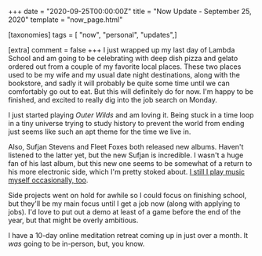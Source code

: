 +++
date = "2020-09-25T00:00:00Z"
title = "Now Update - September 25, 2020"
template = "now_page.html"

[taxonomies]
tags = [ "now", "personal", "updates",]

[extra]
comment = false
+++
I just wrapped up my last day of Lambda School and am going to be celebrating with deep dish pizza and gelato ordered out from a couple of my favorite local places. These two places used to be my wife and my usual date night destinations, along with the bookstore, and sadly it will probably be quite some time until we can comfortably go out to eat. But this will definitely do for now. I'm happy to be finished, and excited to really dig into the job search on Monday.

I just started playing _Outer Wilds_ and am loving it. Being stuck in a time loop in a tiny universe trying to study history to prevent the world from ending just seems like such an apt theme for the time we live in.

Also, Sufjan Stevens and Fleet Foxes both released new albums. Haven't listened to the latter yet, but the new Sufjan is incredible. I wasn't a huge fan of his last album, but this new one seems to be somewhat of a return to his more electronic side, which I'm pretty stoked about. [I still I play music myself occasionally, too](https://twitter.com/JuneBash/status/1309600835412795393).

Side projects went on hold for awhile so I could focus on finishing school, but they'll be my main focus until I get a job now (along with applying to jobs). I'd love to put out a demo at least of a game before the end of the year, but that might be overly ambitious.

I have a 10-day online meditation retreat coming up in just over a month. It _was_ going to be in-person, but, you know.